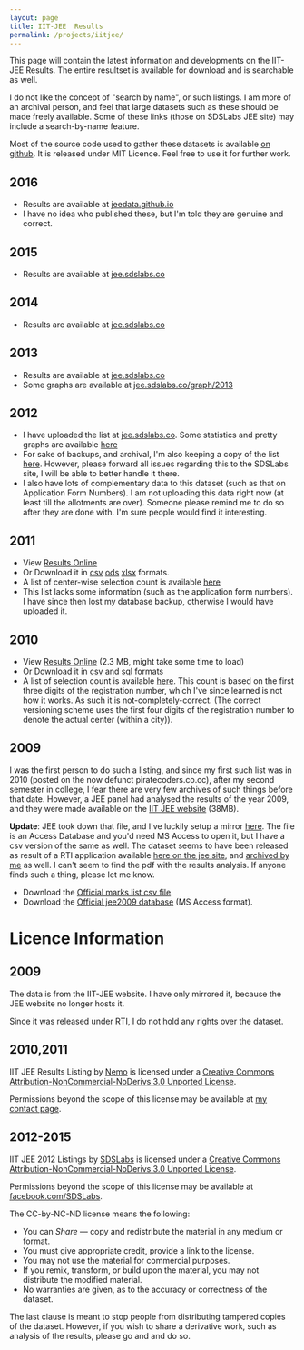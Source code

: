 ```yaml
---
layout: page
title: IIT-JEE  Results
permalink: /projects/iitjee/
---
```


This page will contain the latest information and developments on the IIT-JEE Results. The entire resultset is available for download and is searchable as well. 

I do not like the concept of "search by name", or such listings. I am more of an archival person, and feel that large datasets such as these should be made freely available. Some of these links (those on
SDSLabs JEE site) may include a search-by-name feature.

Most of the source code used to gather these datasets is available [on github](https://github.com/captn3m0/iitjee/). It is released under MIT Licence. Feel free to use it for further work.

## 2016

* Results are available at [jeedata.github.io](https://jeedata.github.io/mains2016)
* I have no idea who published these, but I'm told they are genuine and correct.

## 2015

* Results are available at [jee.sdslabs.co](https://jee.sdslabs.co/index2.html)

## 2014

* Results are available at [jee.sdslabs.co](https://jee.sdslabs.co/2014/)

## 2013

* Results are available at [jee.sdslabs.co](https://jee.sdslabs.co/2013/)
* Some graphs are available at [jee.sdslabs.co/graph/2013](https://jee.sdslabs.co/graph/2013.html)

## 2012

* I have uploaded the list at [jee.sdslabs.co](https://jee.sdslabs.co/2012/). Some statistics and pretty graphs are available [here](https://jee.sdslabs.co/2012/graph/)
* For sake of backups, and archival, I'm also keeping a copy of the list [here](2012.html). However, please forward all issues regarding this to the SDSLabs site, I will be able to better handle it there.
* I also have lots of complementary data to this dataset (such as that on Application Form Numbers). I am not uploading this data right now (at least till the allotments are over). Someone please remind me to do so after they are done with. I'm sure people would find it interesting.

## 2011

* View [Results Online](https://captnemo.in/projects/iitjee/2011.html)
* Or Download it in [csv](https://captnemo.in/projects/iitjee/2011.html) [ods](https://captnemo.in/projects/iitjee/2011.ods) [xlsx](https://captnemo.in/projects/iitjee/2011.xlsx) formats.
* A list of center-wise selection count is available [here](https://captnemo.in/projects/iitjee/center.html)
* This list lacks some information (such as the application form numbers). I have since then lost my database backup, otherwise I would have uploaded it.

## 2010

* View [Results Online](2010.html) (2.3 MB, might take some time to load)
* Or Download it in [csv](2010.csv) and [sql](2010.sql) formats
* A list of selection count is available [here](2010.center.html). This count is based on the first three digits of the registration number, which I've since learned is not how it works. As such it is not-completely-correct. (The correct versioning scheme uses the first four digits of the registration number to denote the actual center (within a city)).

## 2009

I was the first person to do such a listing, and since my first such list was in 2010 (posted on the now defunct piratecoders.co.cc), after my second semester in college, I fear there are very few archives of such things before that date. However, a JEE panel had analysed the results of the year 2009, and they were made available on the [IIT JEE website](http://jee.iitr.ernet.in/images/jee2009.mdb) (38MB).

**Update**: JEE took down that file, and I've luckily setup a mirror [here](http://ge.tt/4lLmqf32). The file is an Access Database and you'd need MS Access to open it, but I have a csv version of the same as well. The dataset seems to have been released as result of a RTI application available [here on the jee site](http://jee.iitr.ernet.in/images/SG-06112009-10.pdf), and [archived by me](SG-06112009-10.pdf) as well. I can't seem to find the pdf with the results analysis. If anyone finds such a thing, please let me know.

  * Download the [Official marks list csv file](http://ge.tt/4lLmqf32/v/1).
  * Download the [Official jee2009 database](http://ge.tt/4lLmqf32/v/0) (MS Access format).

# Licence Information

## 2009

The data is from the IIT-JEE website. I have only mirrored it, because the JEE website no longer hosts it.

Since it was released under RTI, I do not hold any rights over the dataset.

## 2010,2011

IIT JEE Results Listing by [Nemo](https://captnemo.in/) is licensed under a [Creative Commons Attribution-NonCommercial-NoDerivs 3.0 Unported License](http://creativecommons.org/licenses/by-nc-nd/3.0/).

Permissions beyond the scope of this license may be available at [my contact page](https://captnemo.in/contact). 

## 2012-2015

IIT JEE 2012 Listings by [SDSLabs](https://jee.sdslabs.co/) is licensed under a [Creative Commons Attribution-NonCommercial-NoDerivs 3.0 Unported License](http://creativecommons.org/licenses/by-nc-nd/3.0/).

Permissions beyond the scope of this license may be available at [facebook.com/SDSLabs](https://facebook.com/SDSLabs).

The CC-by-NC-ND license means the following:

- You can *Share* — copy and redistribute the material in any medium or format.
- You must give appropriate credit, provide a link to the license.
- You may not use the material for commercial purposes.
- If you remix, transform, or build upon the material, you may not distribute the modified material.
- No warranties are given, as to the accuracy or correctness of the dataset.

The last clause is meant to stop people from distributing tampered copies of
the dataset. However, if you wish to share a derivative work, such as analysis
of the results, please go and and do so.
